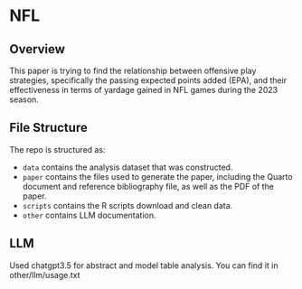 # NFL

## Overview

This paper is trying to find the relationship between offensive play strategies, specifically the passing expected points added (EPA), and their effectiveness in terms of yardage gained in NFL games during the 2023 season.

## File Structure

The repo is structured as:
-   `data` contains the analysis dataset that was constructed.
-   `paper` contains the files used to generate the paper, including the Quarto document and reference bibliography file, as well as the PDF of the paper. 
-   `scripts` contains the R scripts download and clean data.
-   `other` contains LLM documentation.

## LLM

Used chatgpt3.5 for abstract and model table analysis. You can find it in other/llm/usage.txt